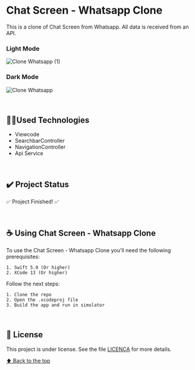 # Chat Screen - Whatsapp Clone
This is a clone of Chat Screen from Whatsapp. All data is received from an API.

### Light Mode
![Clone Whatsapp (1)](https://user-images.githubusercontent.com/85628972/167045191-e8979613-8971-44a2-a453-d4625d440fcb.png)

### Dark Mode
![Clone Whatsapp](https://user-images.githubusercontent.com/85628972/167045152-1d0088e8-b6d6-43e0-880d-72553d575c90.png)

</br>

## 👨‍💻Used Technologies

- Viewcode
- SearchbarController
- NavigationController
- Api Service

</br>

## :heavy_check_mark: Project Status
:white_check_mark: Project Finished! :white_check_mark:

</br>

## ☕ Using Chat Screen - Whatsapp Clone
To use the Chat Screen - Whatsapp Clone you'll need the following prerequisites:
```
1. Swift 5.0 (Or higher)
2. XCode 13 (Or higher)
```

Follow the next steps:
```
1. Clone the repo
2. Open the .xcodeproj file
3. Build the app and run in simulator
```

</br>

## 📝 License
This project is under license. See the file [LICENÇA](LICENSE) for more details.

[⬆ Back to the top](https://github.com/KokumaiLuis/CloneChatScreenWhatsapp)<br>
